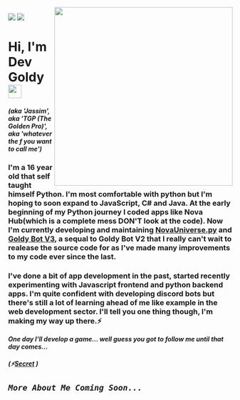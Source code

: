 <br>
<img align="right" src="https://devgoldy.weebly.com/uploads/6/5/3/8/65384713/940898269.gif" width="400">

![](https://img.shields.io/badge/CODE-Python-informational?style=flat&logo=python&logoColor=white&color=ffe600) ![](https://img.shields.io/badge/CODE-CSharp-informational?style=flat&logo=CSharp&logoColor=white&color=ffe600)

# Hi, I'm Dev Goldy <img src="https://raw.githubusercontent.com/MartinHeinz/MartinHeinz/master/wave.gif" width="30px">

#### *(aka 'Jassim', aka 'TGP (The Golden Pro)', aka 'whatever the f you want to call me')*

### I'm a 16 year old that self taught himself Python. I'm most comfortable with python but I'm hoping to soon expand to JavaScript, C# and Java. At the early beginning of my Python journey I coded apps like Nova Hub(which is a complete mess DON'T look at the code). Now I'm currently developing and maintaining [NovaUniverse.py](https://github.com/NovaUniverse/NovaUniverse.py) and [Goldy Bot V3](https://github.com/TGP-Projects/Goldy-Bot-V3), a sequal to Goldy Bot V2 that I really can't wait to realease the source code for as I've made many improvements to my code ever since the last.

### I've done a bit of app development in the past, started recently experimenting with Javascript frontend and python backend apps. I'm quite confident with developing discord bots but there's still a lot of learning ahead of me like example in the web development sector. I'll tell you one thing though, I'm making my way up there.⚡ 

***One day I'll develop a game... well guess you got to follow me until that day comes...***

##### (⚡[Secret](https://gist.github.com/THEGOLDENPRO/3ba012f94efa04ae7c216e753c882052) )

## *`More About Me Coming Soon...`*
